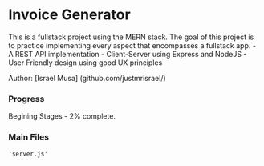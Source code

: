 # Invoice Generator
This is a fullstack project using the MERN stack. 
The goal of this project is to practice implementing every aspect that encompasses a fullstack app.
    - A REST API implementation
    - Client-Server using Express and NodeJS
    - User Friendly design using good UX principles

Author: [Israel Musa] (github.com/justmrisrael/)
### Progress
Begining Stages - 2% complete.

### Main Files
    'server.js'


